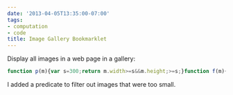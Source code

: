 ```yaml
---
date: '2013-04-05T13:35:00-07:00'
tags:
- computation
- code
title: Image Gallery Bookmarklet
---
```


Display all images in a web page in a gallery:

```javascript
function p(m){var s=300;return m.width>=s&&m.height;>=s;}function f(m){var s=300;var ow=m.width;var oh=m.height;var nw=Math.min(s,ow);var nh=oh*(nw/ow);if(nh>s){oh=nh;nh=s;nw*=nh/oh;}h+="[![]("+m.src+")]("+m.src+")";}var h="";var c=0;var g=document.images;for(var i=0;i0){var d=document.open();d.write(""+h+"");d.close();}else alert("No images");
```

I added a predicate to filter out images that were too small.
